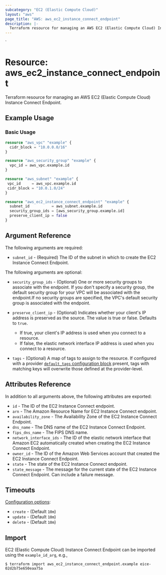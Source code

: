 ```yaml
---
subcategory: "EC2 (Elastic Compute Cloud)"
layout: "aws"
page_title: "AWS: aws_ec2_instance_connect_endpoint"
description: |-
  Terraform resource for managing an AWS EC2 (Elastic Compute Cloud) Instance Connect Endpoint.
---
```

<!---
TIP: A few guiding principles for writing documentation:
1. Use simple language while avoiding jargon and figures of speech.
2. Focus on brevity and clarity to keep a reader's attention.
3. Use active voice and present tense whenever you can.
4. Document your feature as it exists now; do not mention the future or past if you can help it.
5. Use accessible and inclusive language.
--->`
# Resource: aws_ec2_instance_connect_endpoint

Terraform resource for managing an AWS EC2 (Elastic Compute Cloud) Instance Connect Endpoint.

## Example Usage

### Basic Usage

```terraform
resource "aws_vpc" "example" {
  cidr_block = "10.0.0.0/16"
}

resource "aws_security_group" "example" {
  vpc_id = aws_vpc.example.id
}

resource "aws_subnet" "example" {
 vpc_id     = aws_vpc.example.id
 cidr_block = "10.0.1.0/24"
}

resource "aws_ec2_instance_connect_endpoint" "example" {
  subnet_id          = aws_subnet.example.id
  security_group_ids = [aws_security_group.example.id]	
  preserve_client_ip = false
}
```

## Argument Reference

The following arguments are required:

* `subnet_id` - (Required) The ID of the subnet in which to create the EC2 Instance Connect Endpoint.

The following arguments are optional:

* `security_group_ids` - (Optional) One or more security groups to associate with the endpoint. If you don't specify a security group, the default security group for your VPC will be associated with the endpoint.If no security groups are specified, the VPC's default security group is associated with the endpoint.

* `preserve_client_ip` - (Optional) Indicates whether your client's IP address is preserved as the source. The value is true or false. Defaults to `true`.
  * If true, your client's IP address is used when you connect to a resource.
  * If false, the elastic network interface IP address is used when you connect to a resource.
* `tags` - (Optional) A map of tags to assign to the resource. If configured with a provider [`default_tags` configuration block](https://registry.terraform.io/providers/hashicorp/aws/latest/docs#default_tags-configuration-block) present, tags with matching keys will overwrite those defined at the provider-level.
## Attributes Reference

In addition to all arguments above, the following attributes are exported:

* `id` - The ID of the EC2 Instance Connect endpoint.
* `arn` - The Amazon Resource Name for EC2 Instance Connect endpoint.
* `availability_zone` - The Availability Zone of the EC2 Instance Connect Endpoint.
* `dns_name` - The DNS name of the EC2 Instance Connect Endpoint.
* `fips_dns_name` - The FIPS DNS name.
* `network_interface_ids` - The ID of the elastic network interface that Amazon EC2 automatically created when creating the EC2 Instance Connect Endpoint.
* `owner_id` - The ID of the Amazon Web Services account that created the EC2 Instance Connect Endpoint.
* `state` - The state of the EC2 Instance Connect endpoint.
* `state_message` - The message for the current state of the EC2 Instance Connect Endpoint. Can include a failure message.

## Timeouts

[Configuration options](https://developer.hashicorp.com/terraform/language/resources/syntax#operation-timeouts):

* `create` - (Default `10m`)
* `update` - (Default `10m`)
* `delete` - (Default `10m`)

## Import

EC2 (Elastic Compute Cloud) Instance Connect Endpoint can be imported using the `example_id_arg`, e.g.,

```
$ terraform import aws_ec2_instance_connect_endpoint.example eice-02d2b75e650eaa75a
```

